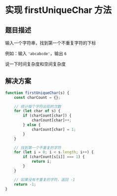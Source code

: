 # 实现 firstUniqueChar 方法

## 题目描述

输入一个字符串，找到第一个不重复字符的下标

例如：输入 `'abcabcde'`，输出 `6`

说一下时间复杂度和空间复杂度

## 解决方案

```js
function firstUniqueChar(s) {
    const charCount = {};

    // 统计每个字符出现的次数
    for (let char of s) {
        if (charCount[char]) {
            charCount[char]++;
        } else {
            charCount[char] = 1;
        }
    }

    // 找到第一个不重复的字符
    for (let i = 0; i < s.length; i++) {
        if (charCount[s[i]] === 1) {
            return i;
        }
    }

    // 如果没有不重复的字符，返回 -1
    return -1;
}
```
